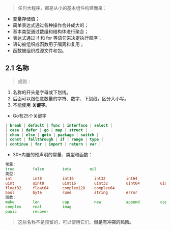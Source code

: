 > 任何大程序，都是从小的基本组件构建而来：
* 变量存储值；
* 简单表达式通过各种操作合并成大的；
* 基本类型通过数组和结构体进行聚合；
* 表达式通过 if 和 for 等语句来决定执行顺序；
* 语句被组织成函数用于隔离和复用；
* 函数被组织成源文件和包。

## 2.1 名称
> 规则：
1. 名称的开头是字母或下划线。
2. 后面可以跟任意数量的字符、数字、下划线，区分大小写。
3. 不能使用 **关键字**。

* Go有25个关键字

``` go
| break | default | func | interface | select |
| case | defer | go | map | struct |
| chan | else | goto | package | switch |
| const | fallthrough | if | range | type |
| continue | for | import | return | var |

```

* 30+内置的预声明的常量、类型和函数：
    
``` go
常量：
true        false        iota        nil
类型：
int         int8         int16         int32         int64
uint        uint8        uint16        uint32        uint64         uintptr
float32     float64      complex128    complex64
bool        byte         rune          string        error
函数：
make        len          cap           new           append         copy         close        delete
complex     real         imag
panic       recover
```



     
> 这些名称不是预留的，可以使用它们。**但是有冲突的风险。**